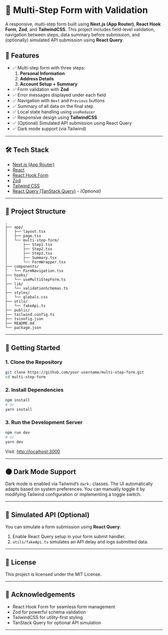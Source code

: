 


# 🧾 Multi-Step Form with Validation

A responsive, multi-step form built using **Next.js (App Router)**, **React Hook Form**, **Zod**, and **TailwindCSS**. This project includes field-level validation, navigation between steps, data summary before submission, and (optionally) simulated API submission using **React Query**.

## 🚀 Features

- ✅ Multi-step form with three steps:
  1. **Personal Information**
  2. **Address Details**
  3. **Account Setup + Summary**
- ✅ Form validation with **Zod**
- ✅ Error messages displayed under each field
- ✅ Navigation with `Next` and `Previous` buttons
- ✅ Summary of all data on the final step
- ✅ Local state handling using `useReducer`
- ✅ Responsive design using **TailwindCSS**
- ✅ (Optional) Simulated API submission using React Query
- ✅ Dark mode support (via Tailwind)

---

## 🛠️ Tech Stack

- [Next.js (App Router)](https://nextjs.org/)
- [React](https://reactjs.org/)
- [React Hook Form](https://react-hook-form.com/)
- [Zod](https://zod.dev/)
- [Tailwind CSS](https://tailwindcss.com/)
- [React Query (TanStack Query)](https://tanstack.com/query) - *(Optional)*

---

## 📂 Project Structure

```
.
├── app/
│   ├── layout.tsx
│   ├── page.tsx
│   └── multi-step-form/
│       ├── Step1.tsx
│       ├── Step2.tsx
│       ├── Step3.tsx
│       ├── Summary.tsx
│       └── FormWrapper.tsx
├── components/
│   └── FormNavigation.tsx
├── hooks/
│   └── useMultiStepForm.ts
├── lib/
│   └── validationSchemas.ts
├── styles/
│   └── globals.css
├── utils/
│   └── fakeApi.ts
├── public/
├── tailwind.config.ts
├── tsconfig.json
├── README.md
└── package.json
```

---

## 🧪 Getting Started

### 1. Clone the Repository

```bash
git clone https://github.com/your-username/multi-step-form.git
cd multi-step-form
```

### 2. Install Dependencies

```bash
npm install
# or
yarn install
```

### 3. Run the Development Server

```bash
npm run dev
# or
yarn dev
```

Visit: [http://localhost:3000](http://localhost:3000)

---

## 🌑 Dark Mode Support

Dark mode is enabled via Tailwind’s `dark:` classes. The UI automatically adapts based on system preferences. You can manually toggle it by modifying Tailwind configuration or implementing a toggle switch.

---

## 🧾 Simulated API (Optional)

You can simulate a form submission using **React Query**:

1. Enable React Query setup in your form submit handler.
2. `utils/fakeApi.ts` simulates an API delay and logs submitted data.


---

## 📜 License

This project is licensed under the MIT License.

---

## 🙌 Acknowledgements

- React Hook Form for seamless form management
- Zod for powerful schema validation
- TailwindCSS for utility-first styling
- TanStack Query for optional API simulation

---


